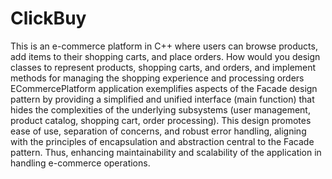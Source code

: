 # ClickBuy
This is an e-commerce platform in C++ where users can browse products, add items to their shopping carts, and place  orders. How would you design classes to represent products, shopping carts, and orders, and implement methods for  managing the shopping experience and processing orders 
ECommercePlatform application exemplifies aspects of the Facade design pattern by providing a simplified and unified interface (main function) that hides the complexities of the underlying subsystems (user management, product catalog, shopping cart, order processing). This design promotes ease of use, separation of concerns, and robust error handling, aligning with the principles of encapsulation and abstraction central to the Facade pattern. Thus, enhancing maintainability and scalability of the application in handling e-commerce operations. 
